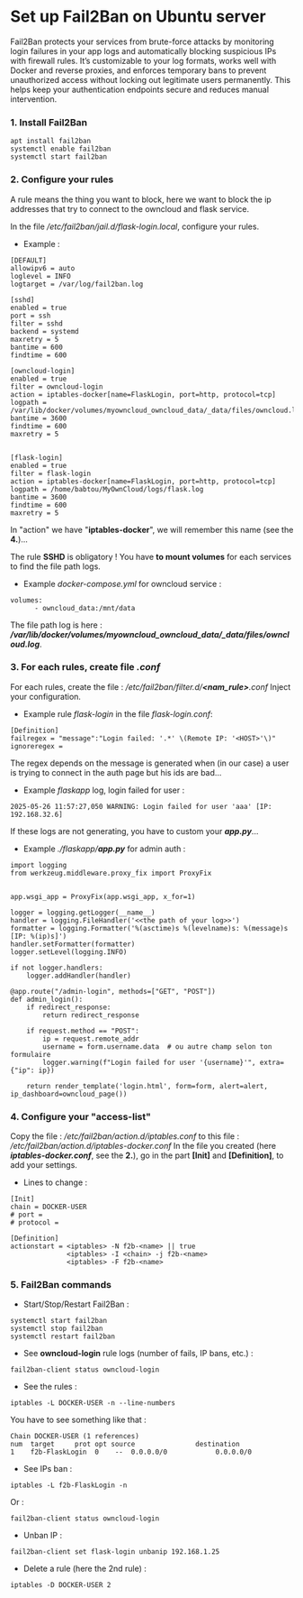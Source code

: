 # Set up Fail2Ban on Ubuntu server
Fail2Ban protects your services from brute-force attacks by monitoring login failures in your app logs and automatically blocking suspicious IPs with firewall rules. It’s customizable to your log formats, works well with Docker and reverse proxies, and enforces temporary bans to prevent unauthorized access without locking out legitimate users permanently. This helps keep your authentication endpoints secure and reduces manual intervention.

### 1. Install Fail2Ban
```
apt install fail2ban
systemctl enable fail2ban
systemctl start fail2ban
```

### 2. Configure your rules
A rule means the thing you want to block, here we want to block the ip addresses that try to connect to the owncloud and flask service.

In the file */etc/fail2ban/jail.d/flask-login.local*, configure your rules.

- Example :

```
[DEFAULT]
allowipv6 = auto
loglevel = INFO
logtarget = /var/log/fail2ban.log

[sshd]
enabled = true
port = ssh
filter = sshd
backend = systemd
maxretry = 5
bantime = 600
findtime = 600

[owncloud-login]
enabled = true
filter = owncloud-login
action = iptables-docker[name=FlaskLogin, port=http, protocol=tcp]
logpath = /var/lib/docker/volumes/myowncloud_owncloud_data/_data/files/owncloud.log
bantime = 3600
findtime = 600
maxretry = 5


[flask-login]
enabled = true
filter = flask-login
action = iptables-docker[name=FlaskLogin, port=http, protocol=tcp]
logpath = /home/babtou/MyOwnCloud/logs/flask.log
bantime = 3600
findtime = 600
maxretry = 5
```
In "action" we have "**iptables-docker**", we will remember this name (see the **4.**)...

The rule **SSHD** is obligatory !
You have **to mount volumes** for each services to find the file path logs.

- Example *docker-compose.yml* for owncloud service :
```
volumes:
      - owncloud_data:/mnt/data
```
The file path log is here : ***/var/lib/docker/volumes/myowncloud_owncloud_data/_data/files/owncloud.log***.

### 3. For each rules, create file *.conf*
For each rules, create the file : */etc/fail2ban/filter.d/**<nam_rule>**.conf*
Inject your configuration.

- Example rule *flask-login* in the file *flask-login.conf*: 
```
[Definition]
failregex = "message":"Login failed: '.*' \(Remote IP: '<HOST>'\)"
ignoreregex =
```
The regex depends on the message is generated when (in our case) a user is trying to connect in the auth page but his ids are bad...

- Example *flaskapp* log, login failed for user : 
```
2025-05-26 11:57:27,050 WARNING: Login failed for user 'aaa' [IP: 192.168.32.6]
```

If these logs are not generating, you have to custom your ***app.py***...

- Example *./flaskapp/**app.py*** for admin auth : 

```
import logging
from werkzeug.middleware.proxy_fix import ProxyFix


app.wsgi_app = ProxyFix(app.wsgi_app, x_for=1)

logger = logging.getLogger(__name__)
handler = logging.FileHandler('<<the path of your log>>')
formatter = logging.Formatter('%(asctime)s %(levelname)s: %(message)s [IP: %(ip)s]')
handler.setFormatter(formatter)
logger.setLevel(logging.INFO)

if not logger.handlers:
    logger.addHandler(handler)

@app.route("/admin-login", methods=["GET", "POST"])
def admin_login():
    if redirect_response:
        return redirect_response

    if request.method == "POST":
        ip = request.remote_addr
        username = form.username.data  # ou autre champ selon ton formulaire
        logger.warning(f"Login failed for user '{username}'", extra={"ip": ip})

    return render_template('login.html', form=form, alert=alert, ip_dashboard=owncloud_page())
```
### 4. Configure your "access-list"
Copy the file : */etc/fail2ban/action.d/iptables.conf* to this file : */etc/fail2ban/action.d/iptables-docker.conf*
In the file you created (here ***iptables-docker.conf***, see the **2.**), go in the part **[Init]** and **[Definition]**, to add your settings.

- Lines to change :
```
[Init]
chain = DOCKER-USER
# port =
# protocol = 

[Definition]
actionstart = <iptables> -N f2b-<name> || true
              <iptables> -I <chain> -j f2b-<name>
              <iptables> -F f2b-<name>
```


### 5. Fail2Ban commands
- Start/Stop/Restart Fail2Ban : 
```
systemctl start fail2ban
systemctl stop fail2ban
systemctl restart fail2ban
```
- See **owncloud-login** rule logs (number of fails, IP bans, etc.) : 
```
fail2ban-client status owncloud-login
```
- See the rules : 
```
iptables -L DOCKER-USER -n --line-numbers
```
You have to see something like that : 
```
Chain DOCKER-USER (1 references)
num  target     prot opt source               destination
1    f2b-FlaskLogin  0    --  0.0.0.0/0            0.0.0.0/0
```
- See IPs ban : 
```
iptables -L f2b-FlaskLogin -n
```
Or : 
```
fail2ban-client status owncloud-login
```
- Unban IP :
```
fail2ban-client set flask-login unbanip 192.168.1.25
```
- Delete a rule (here the 2nd rule) : 
```
iptables -D DOCKER-USER 2
```
